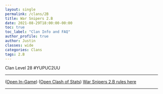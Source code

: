 ```yaml
---
layout: single
permalink: /clans/2B
title: War Snipers 2.B
date: 2021-08-29T18:00:00-00:00
toc: true
toc_label: "Clan Info and FAQ"
author_profile: true
author: Justin
classes: wide
categories: Clans
tags: 2.B
---
```


Clan Level 28 #YUPUC2UU
***
([Open In-Game](https://link.clashofclans.com/en?action=OpenClanProfile&tag=YUPUC2UU)) ([Open Clash of Stats](https://www.clashofstats.com/clans/war-snipers-2.b-YUPUC2UU/members/))
[War Snipers 2.B rules here](https://tiny.cc/8brules)

***